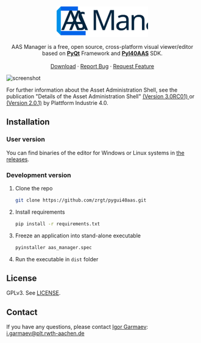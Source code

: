 <!-- PROJECT LOGO -->
<br />
<p align="center">
  <a href="https://github.com/zrgt/pygui40aas">
    <img src="aas_editor/icons/full_logo.svg" alt="Logo" width="240" height="80">
  </a>
  <p align="center">
    AAS Manager is a free, open source, cross-platform visual viewer/editor based on <a href="https://www.riverbankcomputing.com/software/pyqt/"><strong>PyQt</strong></a> Framework and <a href="https://git.rwth-aachen.de/acplt/pyi40aas"><strong>PyI40AAS</strong></a> SDK.
    <br />
    <br />
    <a href="https://github.com/zrgt/pygui40aas/releases">Download</a>
    ·
    <a href="https://github.com/zrgt/pygui40aas/issues">Report Bug</a>
    ·
    <a href="https://github.com/zrgt/pygui40aas/issues">Request Feature</a>
  </p>
</p>



![screenshot](
https://github.com/zrgt/pygui40aas/raw/master/viewer.png
)

For further information about the Asset Administration Shell, see the publication "Details of the Asset Administration Shell" [(Version 3.0RC01) ](
https://www.plattform-i40.de/PI40/Redaktion/EN/Downloads/Publikation/Details_of_the_Asset_Administration_Shell_Part1_V3.html
) or [(Version 2.0.1)](
https://www.plattform-i40.de/PI40/Redaktion/EN/Downloads/Publikation/Details_of_the_Asset_Administration_Shell_Part1_V2.html
) by Plattform Industrie 4.0.

## Installation
### User version
You can find binaries of the editor for Windows or Linux systems in [the releases](https://github.com/zrgt/pygui40aas/releases).

### Development version
1. Clone the repo
   ```sh
   git clone https://github.com/zrgt/pygui40aas.git
   ```
2. Install requirements
   ```sh
   pip install -r requirements.txt
   ```
3. Freeze an application into stand-alone executable
   ```sh
   pyinstaller aas_manager.spec
   ```
4. Run the executable in ``dist`` folder

## License
GPLv3. See [LICENSE](LICENSE).

## Contact
If you have any questions, please contact [Igor Garmaev](https://github.com/zrgt): [i.garmaev@plt.rwth-aachen.de](mailto:i.garmaev@plt.rwth-aachen.de)